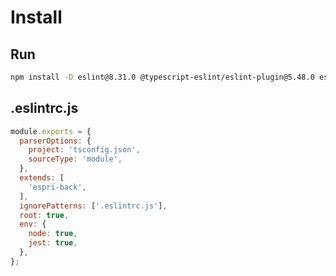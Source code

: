 
# Install

## Run

```bash
npm install -D eslint@8.31.0 @typescript-eslint/eslint-plugin@5.48.0 eslint-config-espri-back@0.1.1
```

## .eslintrc.js

```js
module.exports = {
  parserOptions: {
    project: 'tsconfig.json',
    sourceType: 'module',
  },
  extends: [
    'espri-back',
  ],
  ignorePatterns: ['.eslintrc.js'],
  root: true,
  env: {
    node: true,
    jest: true,
  },
};
```
